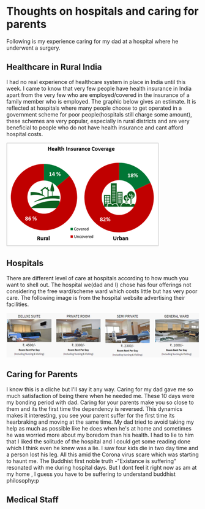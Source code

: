 # Thoughts on hospitals and caring for parents
Following is my experience caring for my dad at a hospital where he underwent a surgery.

## Healthcare in Rural India
I had no real experience of healthcare system in place in India until this week. I came to know that very few people have health insurance in India apart from the very few who are employed/covered in the insurance of a family member who is employed. The graphic below gives an estimate. It is reflected at hospitals where many people choose to get operated in a government scheme for poor people(hospitals still charge some amount), these schemes are very popular, especially in rural districts and are very beneficial to people who do not have health insurance and cant afford hospital costs. 

![](/images/Health_Insurance_Coverage_in_India_(Stats_from_NSSO_survey).png "Health Insurance Coverage in India:Stats from NSSO survey")

## Hospitals
There are different level of care at hospitals according to how much you want to shell out. The hospital we(dad and I) chose has four offerings not considering the free ward/scheme ward which costs little but has very poor care. The following image is from the hospital website advertising their facilities.

![](/images/hospital_wards.png "Hospital facilities")

## Caring for Parents
I know this is a cliche but I'll say it any way. Caring for my dad gave me so much satisfaction of being there when he needed me. These 10 days were my bonding period with dad. Caring for your parents make you so close to them and its the first time the dependency is reversed. This dynamics makes it interesting, you see your parent suffer for the first time its hearbraking and moving at the same time. My dad tried to avoid taking my help as much as possible like he does when he's at home and sometimes he was worried more about my boredom than his health. I had to lie to him that I liked the solitude of the hospital and I could get some reading done which I think even he knew was a lie. I saw four kids die in two day time and a person lost his leg. All this amid the Corona virus scare which was starting to haunt me. The Buddhist first noble truth -"Existance is suffering" resonated with me during hospital days. But I dont feel it right now as am at my home , I guess you have to be suffering to understand buddhist philosophy:p

## Medical Staff
